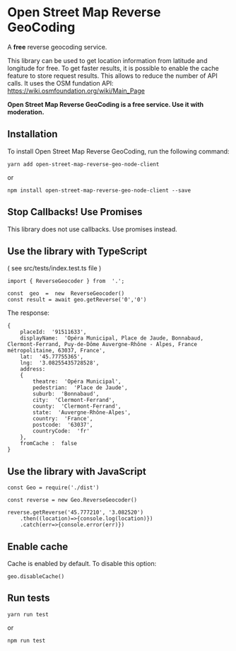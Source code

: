
# Open Street Map Reverse GeoCoding

A **free** reverse geocoding service.

This library can be used to get location information from latitude and longitude for free. To get faster results, it is possible to enable the cache feature to store request results. This allows to reduce the number of API calls. It uses the OSM fundation API: https://wiki.osmfoundation.org/wiki/Main_Page

**Open Street Map Reverse GeoCoding is a free service. Use it with moderation.**

 ## Installation
 
To install Open Street Map Reverse GeoCoding, run the following command:

    yarn add open-street-map-reverse-geo-node-client

or

    npm install open-street-map-reverse-geo-node-client --save

## Stop Callbacks! Use Promises

This library does not use callbacks. Use promises instead.

## Use the library with TypeScript
( see src/tests/index.test.ts file )
 
    import { ReverseGeocoder } from  '.';
    
    const  geo  =  new  ReverseGeocoder()
    const result = await geo.getReverse('0','0')

The response:

    {
	    placeId:  '91511633',
	    displayName:  'Opéra Municipal, Place de Jaude, Bonnabaud, Clermont-Ferrand, Puy-de-Dôme Auvergne-Rhône - Alpes, France métropolitaine, 63037, France',
	    lat:  '45.77755365',
	    lng:  '3.08255435728528',
	    address:
	    { 
		    theatre:  'Opéra Municipal',
		    pedestrian:  'Place de Jaude',
		    suburb:  'Bonnabaud',
		    city:  'Clermont-Ferrand',
		    county:  'Clermont-Ferrand',
		    state:  'Auvergne-Rhône-Alpes',
		    country:  'France',
		    postcode:  '63037',
		    countryCode:  'fr'
	    },
	    fromCache :  false
    }

## Use the library with JavaScript

	const Geo = require('./dist')

	const reverse = new Geo.ReverseGeocoder()

	reverse.getReverse('45.777210', '3.082520')
		.then((location)=>{console.log(location)})
		.catch(err=>{console.error(err)})

## Enable cache
Cache is enabled by default.
To disable this option:

    geo.disableCache()

## Run tests

    yarn run test

or

    npm run test
